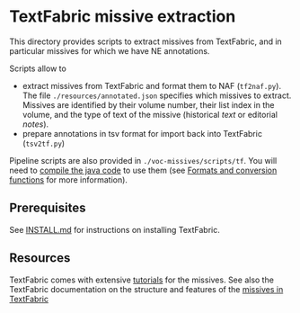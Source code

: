 # TextFabric missive extraction

This directory provides scripts to extract missives from TextFabric, and in 
particular missives for which we have NE annotations. 

Scripts allow to   
* extract missives from TextFabric and format them to NAF (`tf2naf.py`). The file `./resources/annotated.json` specifies 
which missives to extract. Missives are identified by their volume number, their list index in the volume, and the type of 
text of the missive (historical *text* or editorial *notes*). 
* prepare annotations in tsv format for import back into TextFabric (`tsv2tf.py`)

Pipeline scripts are also provided in 
`./voc-missives/scripts/tf`. You will need to [compile the java code](../INSTALL.md#java-source-code) to use them (see 
[Formats and conversion functions](../docs/formats.md) for more information).

## Prerequisites
See [INSTALL.md](../INSTALL.md#installing-textfabric) for instructions on installing TextFabric.

## Resources
TextFabric comes with extensive [tutorials](https://nbviewer.jupyter.org/github/annotation/tutorials/tree/master/missieven/) for the missives.
See also the TextFabric documentation on the structure and features of the [missives in TextFabric](https://github.com/Dans-labs/clariah-gm/blob/master/docs/transcription.md)